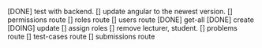 [DONE] test with backend.
[] update angular to the newest version.
[] permissions route
[] roles route
[] users route
  [DONE] get-all
  [DONE] create
  [DOING] update
  [] assign roles
  [] remove lecturer, student.
[] problems route
[] test-cases route
[] submissions route
